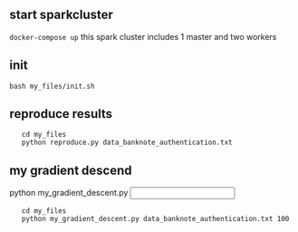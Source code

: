 ## start sparkcluster 
```docker-compose up```
this spark cluster includes 1 master and two workers
## init  
```docker exec -it spark-master bash  
bash my_files/init.sh 
```
## reproduce results
```docker exec -it spark-master bash  
   cd my_files  
   python reproduce.py data_banknote_authentication.txt
```

## my gradient descend
python my_gradient_descent.py <input data> <iteraion>  
```docker exec -it spark-master bash  
   cd my_files  
   python my_gradient_descent.py data_banknote_authentication.txt 100
```
 
